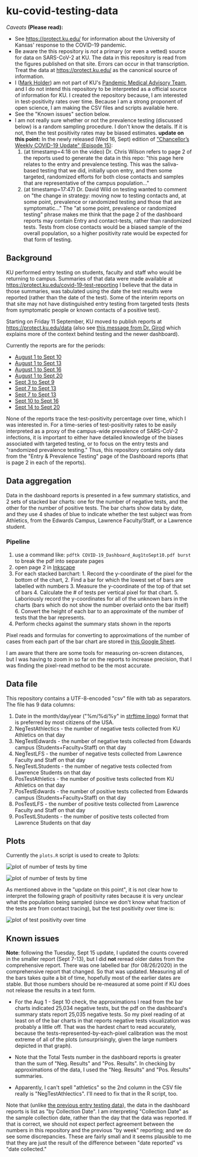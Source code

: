 # ku-covid-testing-data

*Caveats* **(Please read):**

  * See https://protect.ku.edu/ for information about the University of Kansas' response to the COVID-19 pandemic.
  * Be aware the this repository is *not* a primary (or even a vetted) source for data on SARS-CoV-2 at KU. The data in this repository is read from the figures published on that site. Errors can occur in that transcription. Treat the data at https://protect.ku.edu/ as the canonical source of information.
  * I ([Mark Holder](http://orcid.org/0000-0001-5575-0536)) am not part of KU's [Pandemic Medical Advisory Team](https://protect.ku.edu/pmat), and I do not intend this repository to be interpreted as a official source of information for KU. I created the repository because, I am interested in test-positivity rates over time. Because I am a strong proponent of open science, I am making the CSV files and scripts available here.
  * See the "Known issues" section below.
  * I am not really sure whether or not the prevalence testing (discussed below) is a random sampling procedure. I don't know the details. If it is not, then the test positivity rates may be biased estimates. **update on this point:** In the newly released (Wed 16, Sept) edition of ["Chancellor’s Weekly COVID-19 Update" (Episode 15)](https://coronavirus.ku.edu/chancellor%E2%80%99s-weekly-covid-19-update): 
      1. (at timestamp=4:18 on the video) Dr. Chris Wilson refers to page 2 of the reports used to generate the data in this repo: "this page here relates to the entry and prevalence testing. This was the saliva-based testing that we did, initially upon entry, and then some targeted, randomized efforts for both close contacts and samples that are representative of the campus population..."
      2. (at timestamp=17:47) Dr. David Wild on testing wanted to comment on "the change in strategy: moving now to testing contacts and, at some point, prevalence or randomized testing and those that are symptomatic..." The "at some point, prevalence or randomized testing" phrase makes me think that the page 2 of the dashboard reports may contain Entry and contact-tests, rather than randomized tests. Tests from close contacts would be a biased sample of the overall population, so a higher positivity rate would be expected for that form of testing.


## Background
KU performed entry testing on students, faculty and staff who would be returning to campus. 
Summaries of that data were made available at https://protect.ku.edu/covid-19-test-reporting
I believe that the data in those summaries, was tabulated using the date the test results were reported (rather than the date of the test).
Some of the interim reports on that site may not have distinguished entry testing from targeted tests (tests from symptomatic people or known contacts of a positive test).

Starting on Friday 11 September, KU moved to publish reports at https://protect.ku.edu/data (also see [this message from Dr. Girod](https://chancellor.ku.edu/news/2020/sep11) which explains more of the context behind testing and the newer dashboard).

Currently the reports are for the periods:
  * [August 1 to Sept 10](https://protect.ku.edu/sites/protect/files/documents/Dashboard/COVID-19_Dashboard_Aug1toSept10.pdf)
  * [August 1 to Sept 13](https://protect.ku.edu/sites/protect/files/documents/Dashboard/COVID-19_Dashboard_Aug1toSept13.pdf)
  * [August 1 to Sept 16](https://protect.ku.edu/sites/protect/files/documents/Dashboard/COVID-19_Dashboard_Aug1toSept16.pdf)
  * [August 1 to Sept 20](https://protect.ku.edu/sites/protect/files/documents/Dashboard/COVID-19_Dashboard_Aug1toSept20.pdf)
  * [Sept 3 to Sept 9](https://protect.ku.edu/sites/protect/files/documents/Dashboard/COVID-19_Dashboard_Sept3toSept9.pdf)
  * [Sept 7 to Sept 13](https://protect.ku.edu/sites/protect/files/documents/Dashboard/COVID-19_Dashboard_Sept7toSept13.pdf)
  * [Sept 7 to Sept 13](https://protect.ku.edu/sites/protect/files/documents/Dashboard/COVID-19_Dashboard_Sept7toSept13.pdf)
   * [Sept 10 to Sept 16](https://protect.ku.edu/sites/protect/files/documents/Dashboard/COVID-19_Dashboard_Sept10toSept16.pdf)
   * [Sept 14 to Sept 20](https://protect.ku.edu/sites/protect/files/documents/Dashboard/COVID-19_Dashboard_Sept14toSept20.pdf)
 
None of the reports trace the test-positivity percentage over time, which I was interested in.
For a time-series of test-positivity rates to be easily interpreted as a proxy of the campus-wide prevalence of SARS-CoV-2 infections, it is important to either have detailed knowledge of the biases associated with targeted testing, or to focus on the entry tests and "randomized prevalence testing."
Thus, this repository contains only data from the "Entry & Prevalence Testing" page of the Dashboard reports (that is page 2 in each of the reports).



## Data aggregation
Data in the dashboard reports is presented in a few summary statistics, and 2 sets of stacked bar charts: one for the number of negative tests, and the other for the number of positive tests.
The bar charts show data by date, and they use 4 shades of blue to indicate whether the test subject was from Athletics, from the Edwards Campus, Lawrence Faculty/Staff, or a Lawrence student.

### Pipeline

  1. use a command like: `pdftk COVID-19_Dashboard_Aug1toSept10.pdf burst` to break the pdf into separate pages
  2. open page 2 in [Inkscape](https://inkscape.org/)
  3. For each stacked barchart:
    1. Record the y-coordinate of the pixel for the bottom of the chart,
    2. Find a bar for which the lowest set of bars are labelled with numbers
    3. Measure the y-coordinate of the top of that set of bars
    4. Calculate the # of tests per vertical pixel for that chart.
    5. Laboriously record the y-coordinates for all of the unknown bars in the charts (bars which do not show the number overlaid onto the bar itself)
    6. Convert the height of each bar to an approximate of the number of tests that the bar represents.
  4. Perform checks against the summary stats shown in the reports

Pixel reads and formulas for converting to approximations of the number of cases from each part of the bar chart are stored in [this Google Sheet](https://docs.google.com/spreadsheets/d/1K7SvMkJ8Vcy5eWaF7I3nVbRtYoLJeM91QlVwN46HK5I/edit?usp=sharing).

I am aware that there are some tools for measuring on-screen distances, but I was having to zoom in so far on the reports to increase precision, that I was finding the pixel-read method to be the most accurate.

## Data file
This repository contains a UTF-8-encoded "csv" file with tab as separators. The file has 9 data columns:
   1. Date in the month/day/year ("%m/%d/%y" in [strftime lingo](https://manpages.debian.org/buster/manpages-dev/strftime.3.en.html)) format that is preferred by most citizens of the USA.
   2. NegTestAthlectics - the number of negative tests collected from KU Athletics on that day
   3. NegTestEdwards - the number of negative tests collected from Edwards campus (Students+Faculty+Staff) on that day
   4. NegTestLFS - the number of negative tests collected from Lawrence Faculty and Staff on that day
   5. NegTestLStudents - the number of negative tests collected from Lawrence Students on that day
   6. PosTestAthletics - the number of positive tests collected from KU Athletics on that day
   7. PosTestEdwards - the number of positive tests collected from Edwards campus (Students+Faculty+Staff) on that day
   8. PosTestLFS - the number of positive tests collected from Lawrence Faculty and Staff on that day
   9. PosTestLStudents - the number of positive tests collected from Lawrence Students on that day


## Plots
Currently the `plots.R` script is used to create to 3plots:

![plot of number of tests by time](https://raw.githubusercontent.com/mtholder/ku-covid-testing-data/master/images/number-of-nonath-tests-over-time.png)


![plot of number of tests by time](https://raw.githubusercontent.com/mtholder/ku-covid-testing-data/master/images/number-of-tests-over-time.png)

As mentioned above in the "update on this point", it is not clear how to interpret the following graph of positivity rates because it is very unclear what the population being sampled (since we don't know what fraction of the tests are from contact tracing), but the test positivity over time is:

![plot of test positivity over time](https://raw.githubusercontent.com/mtholder/ku-covid-testing-data/master/images/test-positivity-over-time.png)

## Known issues

**Note**: following the Tuesday, Sept 15 update, I updated the counts covered in the smaller report (Sept 7-13), but I did **not** reread older dates from the comprehensive report. There was one labelled bar (for 08/26/2020) in the comprehensive report that changed. So that was updated. Measuring all of the bars takes quite a bit of time, hopefully most of the earlier dates are stable. But those numbers should be re-measured at some point if KU does not release the results in a text form. 

  * For the Aug 1 - Sept 10 check, the approximations I read from the bar charts indicated 25,034 negative tests, but the pdf on the dashboard's summary stats report 25,035 negative tests. So my pixel reading of at least on of the bar charts in that reports negative tests visualization was probably a little off. That was the hardest chart to read accurately, because the tests-represented-by-each-pixel calibration was the most extreme of all of the plots (unsurprisingly, given the large numbers depicted in that graph). 

  * Note that the Total Tests number in the dashboard reports is greater than the sum of "Neg. Results" and "Pos. Results". In checking by approximations of the data, I used the "Neg. Results" and "Pos. Results" summaries.
  
  * Apparently, I can't spell "athletics" so the 2nd column in the CSV file really is "NegTestAthlectics". I'll need to fix that in the R script, too.

Note that (unlike [the previous entry testing data](https://protect.ku.edu/covid-19-test-reporting)), the data in the dashboard reports is list as "by Collection Date". I am interpreting "Collection Date" as the sample collection date, rather than the day that the data was reported.
If that is correct, we should not expect perfect agreement between the numbers in this repository and the previous "by week" reporting; and we do see some discrepancies.
These are fairly small and it seems plausible to me that they are just the result of the difference between "date reported" vs "date collected."
